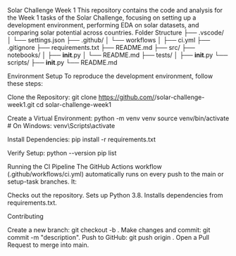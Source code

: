 Solar Challenge Week 1
This repository contains the code and analysis for the Week 1 tasks of the Solar Challenge, focusing on setting up a development environment, performing EDA on solar datasets, and comparing solar potential across countries.
Folder Structure
├── .vscode/
│ └── settings.json
├── .github/
│ └── workflows
│ ├── ci.yml
├── .gitignore
├── requirements.txt
├── README.md
├── src/
├── notebooks/
│ ├── **init**.py
│ └── README.md
├── tests/
│ ├── **init**.py
└── scripts/
├── **init**.py
└── README.md

Environment Setup
To reproduce the development environment, follow these steps:

Clone the Repository:
git clone https://github.com/<your-username>/solar-challenge-week1.git
cd solar-challenge-week1

Create a Virtual Environment:
python -m venv venv
source venv/bin/activate # On Windows: venv\Scripts\activate

Install Dependencies:
pip install -r requirements.txt

Verify Setup:
python --version
pip list

Running the CI Pipeline
The GitHub Actions workflow (.github/workflows/ci.yml) automatically runs on every push to the main or setup-task branches. It:

Checks out the repository.
Sets up Python 3.8.
Installs dependencies from requirements.txt.

Contributing

Create a new branch: git checkout -b <branch-name>.
Make changes and commit: git commit -m "description".
Push to GitHub: git push origin <branch-name>.
Open a Pull Request to merge into main.
